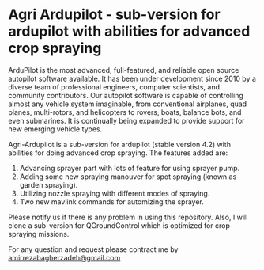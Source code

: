 # Agri Ardupilot - sub-version for ardupilot with abilities for advanced crop spraying

ArduPilot is the most advanced, full-featured, and reliable open source autopilot software available.
It has been under development since 2010 by a diverse team of professional engineers, computer scientists, and community contributors.
Our autopilot software is capable of controlling almost any vehicle system imaginable, from conventional airplanes, quad planes, multi-rotors, and helicopters to rovers, boats, balance bots, and even submarines.
It is continually being expanded to provide support for new emerging vehicle types.

Agri-Ardupilot is a sub-version for ardupilot (stable version 4.2) with abilities for doing advanced crop spraying. The features added are:
1. Advancing sprayer part with lots of feature for using sprayer pump.
2. Adding some new spraying manouver for spot spraying (known as garden spraying).
3. Utilizing nozzle spraying with different modes of spraying.
4. Two new mavlink commands for automizing the sprayer.

Please notify us if there is any problem in using this repository. Also, I will clone a sub-version for QGroundControl which is optimized for crop spraying missions.

For any question and request please contract me by amirrezabagherzadeh@gmail.com
